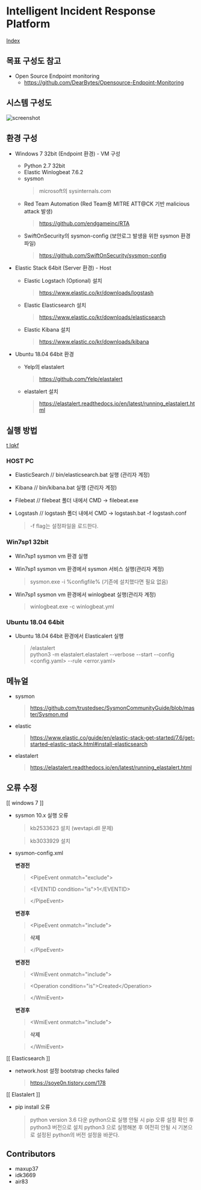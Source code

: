 # Intelligent Incident Response Platform


[Index](#t-lqkf)


##  목표 구성도 참고 
* Open Source Endpoint monitoring 
  - https://github.com/DearBytes/Opensource-Endpoint-Monitoring
  
##  시스템 구성도 

   ![screenshot](Conceptual_diagram.jpg)

##  환경 구성 
* Windows 7 32bit (Endpoint 환경) - VM 구성
  - Python 2.7 32bit
  - Elastic Winlogbeat 7.6.2
  - sysmon
    > microsoft의 sysinternals.com
  - Red Team Automation (Red Team용 MITRE ATT@CK 기반 malicious attack 발생)
    > https://github.com/endgameinc/RTA
  - SwiftOnSecurity의 sysmon-config (보안로그 발생을 위한 sysmon 환경 파일)
    > https://github.com/SwiftOnSecurity/sysmon-config
    
* Elastic Stack 64bit (Server 환경) - Host
  - Elastic Logstach (Optional) 설치
    > https://www.elastic.co/kr/downloads/logstash

  - Elastic Elasticsearch 설치
    > https://www.elastic.co/kr/downloads/elasticsearch

  - Elastic Kibana 설치
    > https://www.elastic.co/kr/downloads/kibana

* Ubuntu 18.04 64bit 환경
  - Yelp의 elastalert
    > https://github.com/Yelp/elastalert

  - elastalert 설치
    > https://elastalert.readthedocs.io/en/latest/running_elastalert.html

##  실행 방법 

[t lqkf](#index)

### HOST PC
* ElasticSearch // bin/elasticsearch.bat 실행 (관리자 계정)

* Kibana // bin/kibana.bat 실행 (관리자 계정)

* Filebeat // filebeat 폴더 내에서 CMD -> filebeat.exe

* Logstash // logstash 폴더 내에서 CMD -> logstash.bat -f logstash.conf
  > -f flag는 설정파일을 로드한다.

### Win7sp1 32bit
* Win7sp1 sysmon vm 환경 실행

* Win7sp1 sysmon vm 환경에서 sysmon 서비스 실행(관리자 계정)
  > sysmon.exe -i %configfile%
    (기존에 설치했다면 필요 없음)

* Win7sp1 sysmon vm 환경에서 winlogbeat 실행(관리자 계정)
  > winlogbeat.exe -c winlogbeat.yml

### Ubuntu 18.04 64bit
* Ubuntu 18.04 64bit 환경에서 Elasticalert 실행
  >/elastalert  
  >python3 -m elastalert.elastalert --verbose --start  --config <config.yaml> --rule <error.yaml>
 
## 메뉴얼 

* sysmon
  > https://github.com/trustedsec/SysmonCommunityGuide/blob/master/Sysmon.md

* elastic
  > https://www.elastic.co/guide/en/elastic-stack-get-started/7.6/get-started-elastic-stack.html#install-elasticsearch

* elastalert
  > https://elastalert.readthedocs.io/en/latest/running_elastalert.html
  
 ## 오류 수정 
 [[ windows 7 ]]
 * sysmon 10.x 실행 오류
   > kb2533623 설치 (wevtapi.dll 문제)
   
   > kb3033929 설치

* sysmon-config.xml

  **변경전** 
     
    > \<PipeEvent onmatch="exclude"\>
	
    > \<EVENTID condition="is"\>1\</EVENTID\> 
     
    > \<\/PipeEvent\>
          
   **변경후**   
   
     > \<PipeEvent onmatch="include"\>
			
     >**삭제**
	
     > \</PipeEvent\>
          
   **변경전**
   
     > \<WmiEvent onmatch="include"\>
		
     >    \<Operation condition="is">Created</Operation\> 
            
     > \</WmiEvent\>
           
   **변경후**     
   
     > \<WmiEvent onmatch="include"\>
	
     > **삭제** 
	
     > \</WmiEvent\>
        
[[ Elasticsearch ]] 
* network.host 설정 bootstrap checks failed
  > https://soye0n.tistory.com/178


[[ Elastalert ]]
* pip install 오류
  > python version 3.6 다운
  > python으로 실행 안될 시 pip 오류 설정 확인 후 python3 버전으로 설치
  > python3 으로 실행해본 후 여전히 안될 시 기본으로 설정된 python의 버전 설정을 바꾼다.
## Contributors
* maxup37
* idk3669
* air83
